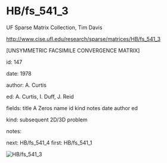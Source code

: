 # HB/fs_541_3

 UF Sparse Matrix Collection, Tim Davis

 http://www.cise.ufl.edu/research/sparse/matrices/HB/fs_541_3

 [UNSYMMETRIC FACSIMILE CONVERGENCE MATRIX]

 id: 147

 date: 1978

 author: A. Curtis

 ed: A. Curtis, I. Duff, J. Reid

 fields: title A Zeros name id kind notes date author ed

 kind: subsequent 2D/3D problem

 notes:

 next: HB/fs_541_4 first: HB/fs_541_1

![HB/fs_541_3](http://yifanhu.net/GALLERY/GRAPHS/GIF_SMALL/HB@fs_541_3.gif)
